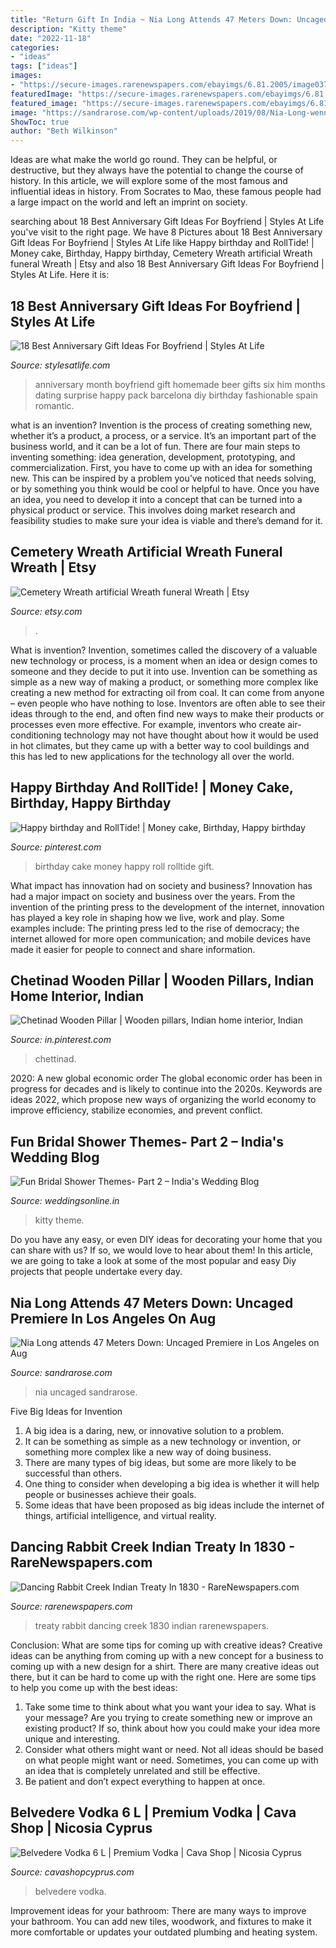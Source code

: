 ```yaml
---
title: "Return Gift In India ~ Nia Long Attends 47 Meters Down: Uncaged Premiere In Los Angeles On Aug"
description: "Kitty theme"
date: "2022-11-18"
categories:
- "ideas"
tags: ["ideas"]
images:
- "https://secure-images.rarenewspapers.com/ebayimgs/6.81.2005/image037.jpg"
featuredImage: "https://secure-images.rarenewspapers.com/ebayimgs/6.81.2005/image037.jpg"
featured_image: "https://secure-images.rarenewspapers.com/ebayimgs/6.81.2005/image037.jpg"
image: "https://sandrarose.com/wp-content/uploads/2019/08/Nia-Long-wenn36841768.jpg"
ShowToc: true
author: "Beth Wilkinson"
---
```



Ideas are what make the world go round. They can be helpful, or destructive, but they always have the potential to change the course of history. In this article, we will explore some of the most famous and influential ideas in history. From Socrates to Mao, these famous people had a large impact on the world and left an imprint on society.

	

		
searching about 18 Best Anniversary Gift Ideas For Boyfriend | Styles At Life you've visit to the right page. We have 8 Pictures about 18 Best Anniversary Gift Ideas For Boyfriend | Styles At Life like Happy birthday and RollTide! | Money cake, Birthday, Happy birthday, Cemetery Wreath artificial Wreath funeral Wreath | Etsy and also 18 Best Anniversary Gift Ideas For Boyfriend | Styles At Life. Here it is:
		
    
## 18 Best Anniversary Gift Ideas For Boyfriend | Styles At Life

<img loading=lazy src="https://i.pinimg.com/736x/c8/62/62/c86262c313c4274adf2746fa0ee7e0a5--boyfriend--months-gift-six-month-anniversary-boyfriend.jpg" onerror="this.onerror=null;this.src='https://tse4.mm.bing.net/th?id=OIP.N3Mxk5QVI0oYjRucVBneYgHaJ3&amp;pid=15.1';" alt="18 Best Anniversary Gift Ideas For Boyfriend | Styles At Life">

_Source: stylesatlife.com_

>anniversary month boyfriend gift homemade beer gifts six him months dating surprise happy pack barcelona diy birthday fashionable spain romantic. 

	

what is an invention?
Invention is the process of creating something new, whether it’s a product, a process, or a service. It’s an important part of the business world, and it can be a lot of fun.
There are four main steps to inventing something: idea generation, development, prototyping, and commercialization. First, you have to come up with an idea for something new. This can be inspired by a problem you’ve noticed that needs solving, or by something you think would be cool or helpful to have. Once you have an idea, you need to develop it into a concept that can be turned into a physical product or service. This involves doing market research and feasibility studies to make sure your idea is viable and there’s demand for it.

    
## Cemetery Wreath Artificial Wreath Funeral Wreath | Etsy

<img loading=lazy src="https://i.etsystatic.com/20180410/r/il/e77fe6/2942112123/il_1588xN.2942112123_9y63.jpg" onerror="this.onerror=null;this.src='https://tse3.mm.bing.net/th?id=OIP.mczZuYCnkGtB_nC4VfSWKwHaJ3&amp;pid=15.1';" alt="Cemetery Wreath artificial Wreath funeral Wreath | Etsy">

_Source: etsy.com_

>. 

	

What is invention?
Invention, sometimes called the discovery of a valuable new technology or process, is a moment when an idea or design comes to someone and they decide to put it into use. Invention can be something as simple as a new way of making a product, or something more complex like creating a new method for extracting oil from coal. It can come from anyone – even people who have nothing to lose. Inventors are often able to see their ideas through to the end, and often find new ways to make their products or processes even more effective. For example, inventors who create air-conditioning technology may not have thought about how it would be used in hot climates, but they came up with a better way to cool buildings and this has led to new applications for the technology all over the world.

    
## Happy Birthday And RollTide! | Money Cake, Birthday, Happy Birthday

<img loading=lazy src="https://i.pinimg.com/736x/9b/f0/29/9bf029e861ab0cf8bd464deb2821f0ff.jpg" onerror="this.onerror=null;this.src='https://tse4.mm.bing.net/th?id=OIP.ByHWQ-SQixXCzj564vYm1wHaMi&amp;pid=15.1';" alt="Happy birthday and RollTide! | Money cake, Birthday, Happy birthday">

_Source: pinterest.com_

>birthday cake money happy roll rolltide gift. 

	

What impact has innovation had on society and business?
Innovation has had a major impact on society and business over the years. From the invention of the printing press to the development of the internet, innovation has played a key role in shaping how we live, work and play. Some examples include: The printing press led to the rise of democracy; the internet allowed for more open communication; and mobile devices have made it easier for people to connect and share information.

    
## Chetinad Wooden Pillar | Wooden Pillars, Indian Home Interior, Indian

<img loading=lazy src="https://i.pinimg.com/736x/cf/b8/68/cfb8688e83687f6ef2b57259b868434b.jpg" onerror="this.onerror=null;this.src='https://tse4.mm.bing.net/th?id=OIP.5s7GOUCcVFcQLhkPion7bAHaLH&amp;pid=15.1';" alt="Chetinad Wooden Pillar | Wooden pillars, Indian home interior, Indian">

_Source: in.pinterest.com_

>chettinad. 

	

2020: A new global economic order
The global economic order has been in progress for decades and is likely to continue into the 2020s. Keywords are ideas 2022, which propose new ways of organizing the world economy to improve efficiency, stabilize economies, and prevent conflict.

    
## Fun Bridal Shower Themes- Part 2 – India&#039;s Wedding Blog

<img loading=lazy src="https://www.weddingsonline.in/blog/wp-content/uploads/2014/01/5.jpg" onerror="this.onerror=null;this.src='https://tse2.mm.bing.net/th?id=OIP.OYJRCUGJJUQ6td-bwiaaSAHaJ3&amp;pid=15.1';" alt="Fun Bridal Shower Themes- Part 2 – India&#039;s Wedding Blog">

_Source: weddingsonline.in_

>kitty theme. 

	

Do you have any easy, or even DIY ideas for decorating your home that you can share with us? If so, we would love to hear about them! In this article, we are going to take a look at some of the most popular and easy Diy projects that people undertake every day.

    
## Nia Long Attends 47 Meters Down: Uncaged Premiere In Los Angeles On Aug

<img loading=lazy src="https://sandrarose.com/wp-content/uploads/2019/08/Nia-Long-wenn36841768.jpg" onerror="this.onerror=null;this.src='https://tse3.mm.bing.net/th?id=OIP.ZNJcshDflezzHklVS4rMOAHaLJ&amp;pid=15.1';" alt="Nia Long attends 47 Meters Down: Uncaged Premiere in Los Angeles on Aug">

_Source: sandrarose.com_

>nia uncaged sandrarose. 

	

Five Big Ideas for Invention
1. A big idea is a daring, new, or innovative solution to a problem. 
2. It can be something as simple as a new technology or invention, or something more complex like a new way of doing business. 
3. There are many types of big ideas, but some are more likely to be successful than others. 
4. One thing to consider when developing a big idea is whether it will help people or businesses achieve their goals. 
5. Some ideas that have been proposed as big ideas include the internet of things, artificial intelligence, and virtual reality.

    
## Dancing Rabbit Creek Indian Treaty In 1830 - RareNewspapers.com

<img loading=lazy src="https://secure-images.rarenewspapers.com/ebayimgs/6.81.2005/image037.jpg" onerror="this.onerror=null;this.src='https://tse2.mm.bing.net/th?id=OIP.7hgwXKMD8MTlgLWkSeF6CwHaKv&amp;pid=15.1';" alt="Dancing Rabbit Creek Indian Treaty In 1830 - RareNewspapers.com">

_Source: rarenewspapers.com_

>treaty rabbit dancing creek 1830 indian rarenewspapers. 

	

Conclusion: What are some tips for coming up with creative ideas?
Creative ideas can be anything from coming up with a new concept for a business to coming up with a new design for a shirt. There are many creative ideas out there, but it can be hard to come up with the right one. Here are some tips to help you come up with the best ideas: 
1) Take some time to think about what you want your idea to say. What is your message? Are you trying to create something new or improve an existing product? If so, think about how you could make your idea more unique and interesting. 
2) Consider what others might want or need. Not all ideas should be based on what people might want or need. Sometimes, you can come up with an idea that is completely unrelated and still be effective. 
3) Be patient and don’t expect everything to happen at once.

    
## Belvedere Vodka 6 L | Premium Vodka | Cava Shop | Nicosia Cyprus

<img loading=lazy src="https://cavashopcyprus.com/images/stories/virtuemart/product/belvedere_vodka_6-litre.jpg" onerror="this.onerror=null;this.src='https://tse4.mm.bing.net/th?id=OIP.PwvU6RGYiBRnYx_QhTvbRAAAAA&amp;pid=15.1';" alt="Belvedere Vodka 6 L | Premium Vodka | Cava Shop | Nicosia Cyprus">

_Source: cavashopcyprus.com_

>belvedere vodka. 

	

Improvement ideas for your bathroom:
There are many ways to improve your bathroom. You can add new tiles, woodwork, and fixtures to make it more comfortable or updates your outdated plumbing and heating system.

